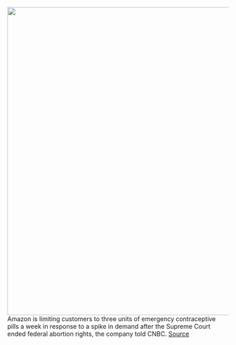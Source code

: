 <img src='https://cdn.vox-cdn.com/thumbor/kM0_bCyMw_9b43keIPIpOvJLAuo=/0x0:4032x3024/1200x800/filters:focal(1694x1190:2338x1834)/cdn.vox-cdn.com/uploads/chorus_image/image/71026234/1361930869.0.jpg' width='700px' /><br/>
Amazon is limiting customers to three units of emergency contraceptive pills a week in response to a spike in demand after the Supreme Court ended federal abortion rights, the company told CNBC.
<a href='https://www.theverge.com/2022/6/28/23187039/amazon-cvs-rite-aid-plan-b-emergency-contraception'> Source <a/>